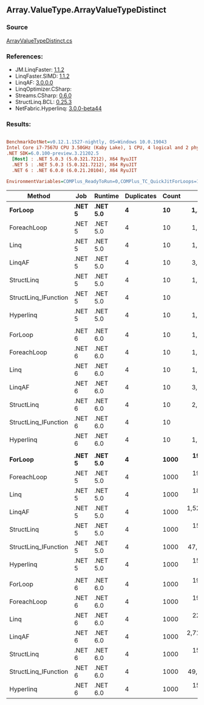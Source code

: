 ﻿## Array.ValueType.ArrayValueTypeDistinct

### Source
[ArrayValueTypeDistinct.cs](../LinqBenchmarks/Array/ValueType/ArrayValueTypeDistinct.cs)

### References:
- JM.LinqFaster: [1.1.2](https://www.nuget.org/packages/JM.LinqFaster/1.1.2)
- LinqFaster.SIMD: [1.1.2](https://www.nuget.org/packages/LinqFaster.SIMD/1.0.3)
- LinqAF: [3.0.0.0](https://www.nuget.org/packages/LinqAF/3.0.0.0)
- LinqOptimizer.CSharp: [](https://www.nuget.org/packages/LinqOptimizer.CSharp/)
- Streams.CSharp: [0.6.0](https://www.nuget.org/packages/Streams.CSharp/0.6.0)
- StructLinq.BCL: [0.25.3](https://www.nuget.org/packages/StructLinq.BCL/0.25.3)
- NetFabric.Hyperlinq: [3.0.0-beta44](https://www.nuget.org/packages/NetFabric.Hyperlinq/3.0.0-beta44)

### Results:
``` ini

BenchmarkDotNet=v0.12.1.1527-nightly, OS=Windows 10.0.19043
Intel Core i7-7567U CPU 3.50GHz (Kaby Lake), 1 CPU, 4 logical and 2 physical cores
.NET SDK=6.0.100-preview.3.21202.5
  [Host] : .NET 5.0.3 (5.0.321.7212), X64 RyuJIT
  .NET 5 : .NET 5.0.3 (5.0.321.7212), X64 RyuJIT
  .NET 6 : .NET 6.0.0 (6.0.21.20104), X64 RyuJIT

EnvironmentVariables=COMPlus_ReadyToRun=0,COMPlus_TC_QuickJitForLoops=1,COMPlus_TieredPGO=1  

```
|               Method |    Job |  Runtime | Duplicates | Count |           Mean |        Error |      StdDev |         Median | Ratio | RatioSD |    Gen 0 |   Gen 1 |   Gen 2 | Allocated |
|--------------------- |------- |--------- |----------- |------ |---------------:|-------------:|------------:|---------------:|------:|--------:|---------:|--------:|--------:|----------:|
|              **ForLoop** | **.NET 5** | **.NET 5.0** |          **4** |    **10** |     **1,188.1 ns** |     **14.70 ns** |    **13.75 ns** |     **1,193.1 ns** |  **1.00** |    **0.00** |   **1.0891** |       **-** |       **-** |   **2,280 B** |
|          ForeachLoop | .NET 5 | .NET 5.0 |          4 |    10 |     1,288.1 ns |      8.91 ns |     7.44 ns |     1,286.6 ns |  1.09 |    0.01 |   1.0891 |       - |       - |   2,280 B |
|                 Linq | .NET 5 | .NET 5.0 |          4 |    10 |     1,562.7 ns |      6.75 ns |     6.31 ns |     1,562.3 ns |  1.32 |    0.02 |   0.9441 |       - |       - |   1,976 B |
|               LinqAF | .NET 5 | .NET 5.0 |          4 |    10 |     3,554.9 ns |     22.15 ns |    19.63 ns |     3,553.8 ns |  2.99 |    0.04 |   2.1896 |       - |       - |   4,584 B |
|           StructLinq | .NET 5 | .NET 5.0 |          4 |    10 |     1,470.2 ns |      4.99 ns |     4.16 ns |     1,470.1 ns |  1.24 |    0.01 |   0.0267 |       - |       - |      56 B |
| StructLinq_IFunction | .NET 5 | .NET 5.0 |          4 |    10 |       577.9 ns |      4.16 ns |     3.25 ns |       578.5 ns |  0.49 |    0.00 |        - |       - |       - |         - |
|            Hyperlinq | .NET 5 | .NET 5.0 |          4 |    10 |     1,247.3 ns |      6.21 ns |     5.81 ns |     1,246.4 ns |  1.05 |    0.01 |        - |       - |       - |         - |
|                      |        |          |            |       |                |              |             |                |       |         |          |         |         |           |
|              ForLoop | .NET 6 | .NET 6.0 |          4 |    10 |     1,178.9 ns |      3.97 ns |     3.52 ns |     1,178.7 ns |  1.00 |    0.00 |   1.0853 |       - |       - |   2,272 B |
|          ForeachLoop | .NET 6 | .NET 6.0 |          4 |    10 |     1,291.0 ns |      5.45 ns |     5.10 ns |     1,293.2 ns |  1.09 |    0.00 |   1.0853 |       - |       - |   2,272 B |
|                 Linq | .NET 6 | .NET 6.0 |          4 |    10 |     1,469.2 ns |      8.83 ns |     8.26 ns |     1,467.6 ns |  1.25 |    0.01 |   1.0242 |       - |       - |   2,144 B |
|               LinqAF | .NET 6 | .NET 6.0 |          4 |    10 |     3,752.3 ns |     20.44 ns |    19.12 ns |     3,756.0 ns |  3.18 |    0.02 |   2.2354 |       - |       - |   4,680 B |
|           StructLinq | .NET 6 | .NET 6.0 |          4 |    10 |     2,283.6 ns |     95.08 ns |   272.80 ns |     2,379.9 ns |  1.45 |    0.30 |   0.0267 |       - |       - |      56 B |
| StructLinq_IFunction | .NET 6 | .NET 6.0 |          4 |    10 |       592.4 ns |      3.00 ns |     2.80 ns |       592.0 ns |  0.50 |    0.00 |        - |       - |       - |         - |
|            Hyperlinq | .NET 6 | .NET 6.0 |          4 |    10 |     1,362.0 ns |      4.77 ns |     4.23 ns |     1,361.6 ns |  1.16 |    0.01 |        - |       - |       - |         - |
|                      |        |          |            |       |                |              |             |                |       |         |          |         |         |           |
|              **ForLoop** | **.NET 5** | **.NET 5.0** |          **4** |  **1000** |   **192,179.0 ns** |    **701.67 ns** |   **656.34 ns** |   **192,062.4 ns** |  **1.00** |    **0.00** |  **86.9141** | **43.4570** | **43.4570** | **276,496 B** |
|          ForeachLoop | .NET 5 | .NET 5.0 |          4 |  1000 |   197,313.3 ns |    847.73 ns |   792.97 ns |   197,207.6 ns |  1.03 |    0.00 |  86.9141 | 43.4570 | 43.4570 | 276,496 B |
|                 Linq | .NET 5 | .NET 5.0 |          4 |  1000 |   189,170.4 ns |    840.39 ns |   786.10 ns |   189,103.5 ns |  0.98 |    0.00 |  73.9746 |       - |       - | 155,048 B |
|               LinqAF | .NET 5 | .NET 5.0 |          4 |  1000 | 1,527,253.5 ns |  5,791.08 ns | 5,416.98 ns | 1,526,422.9 ns |  7.95 |    0.04 | 183.5938 |       - |       - | 386,640 B |
|           StructLinq | .NET 5 | .NET 5.0 |          4 |  1000 |   155,652.5 ns |    492.31 ns |   436.42 ns |   155,663.2 ns |  0.81 |    0.00 |        - |       - |       - |      56 B |
| StructLinq_IFunction | .NET 5 | .NET 5.0 |          4 |  1000 |    47,051.8 ns |    358.47 ns |   299.34 ns |    46,985.6 ns |  0.24 |    0.00 |        - |       - |       - |         - |
|            Hyperlinq | .NET 5 | .NET 5.0 |          4 |  1000 |   157,170.1 ns |    675.33 ns |   631.71 ns |   157,241.7 ns |  0.82 |    0.00 |        - |       - |       - |       1 B |
|                      |        |          |            |       |                |              |             |                |       |         |          |         |         |           |
|              ForLoop | .NET 6 | .NET 6.0 |          4 |  1000 |   194,291.0 ns |    955.29 ns |   893.58 ns |   194,311.4 ns |  1.00 |    0.00 |  86.9141 | 43.4570 | 43.4570 | 276,488 B |
|          ForeachLoop | .NET 6 | .NET 6.0 |          4 |  1000 |   195,502.7 ns |  1,431.71 ns | 1,195.54 ns |   195,434.2 ns |  1.01 |    0.01 |  86.9141 | 43.4570 | 43.4570 | 276,488 B |
|                 Linq | .NET 6 | .NET 6.0 |          4 |  1000 |   220,394.6 ns |    936.40 ns |   875.91 ns |   220,225.9 ns |  1.13 |    0.01 |  86.9141 | 43.4570 | 43.4570 | 276,360 B |
|               LinqAF | .NET 6 | .NET 6.0 |          4 |  1000 | 2,712,837.8 ns | 10,713.30 ns | 9,497.06 ns | 2,714,007.2 ns | 13.96 |    0.09 | 179.6875 |       - |       - | 384,264 B |
|           StructLinq | .NET 6 | .NET 6.0 |          4 |  1000 |   155,917.7 ns |    989.66 ns |   826.41 ns |   155,717.5 ns |  0.80 |    0.01 |        - |       - |       - |      56 B |
| StructLinq_IFunction | .NET 6 | .NET 6.0 |          4 |  1000 |    49,685.4 ns |    144.19 ns |   134.88 ns |    49,688.5 ns |  0.26 |    0.00 |        - |       - |       - |         - |
|            Hyperlinq | .NET 6 | .NET 6.0 |          4 |  1000 |   157,470.5 ns |    942.02 ns |   735.47 ns |   157,300.9 ns |  0.81 |    0.01 |        - |       - |       - |         - |
